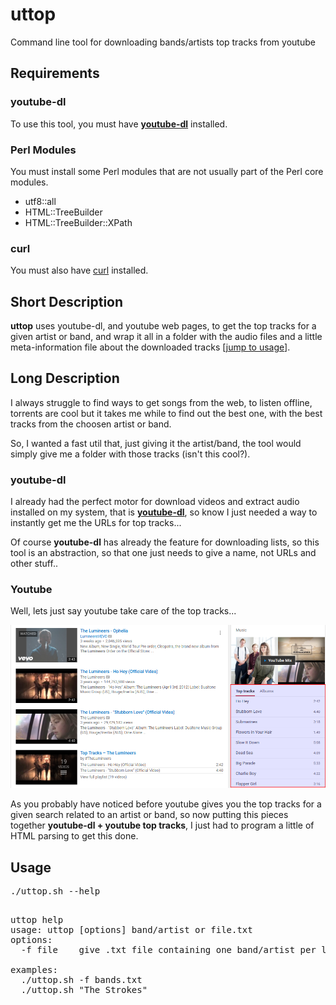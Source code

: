 # uttop
Command line tool for downloading bands/artists top tracks from youtube

<h2>Requirements</h2>

<h3>youtube-dl</h3>
To use this tool, you must have <b><a href='https://github.com/rg3/youtube-dl'>youtube-dl</a></b> installed.

<h3>Perl Modules</h3>
You must install some Perl modules that are not usually part of the Perl core modules.
<ul>
  <li>utf8::all</li>
  <li>HTML::TreeBuilder</li>
  <li>HTML::TreeBuilder::XPath</li>
</ul>

<h3>curl</h3>
You must also have <a href="https://curl.haxx.se/">curl</a> installed.

<h2>Short Description</h2>
<b>uttop</b> uses youtube-dl, and youtube web pages, to get the top tracks for a given artist or band, and wrap it all in a folder with the audio files and a little meta-information file about the downloaded tracks [<a href="#usage">jump to usage</a>].

<h2>Long Description</h2>
<p>I always struggle to find ways to get songs from the web, to listen offline, torrents are cool but it takes me while to find out the best one, with the best tracks from the choosen artist or band.</p>

<p>So, I wanted a fast util that, just giving it the artist/band, the tool would simply give me a folder with those tracks (isn't this cool?).</p>

<h3>youtube-dl</h3>

<p>I already had the perfect motor for download videos and extract audio installed on my system, that is <b><a href='https://github.com/rg3/youtube-dl'>youtube-dl</a></b>, so know I just needed a way to instantly get me the URLs for top tracks...</p>

<p>Of course <b>youtube-dl</b> has already the feature for downloading lists, so this tool is an abstraction, so that one just needs to give a name, not URLs and other stuff..</p>

<h3>Youtube</h3>

<p>Well, lets just say youtube take care of the top tracks...</p>
<img src='.img/youtube.png'/>

<p>As you probably have noticed before youtube gives you the top tracks for a given search related to an artist or band, so now putting this pieces together <b>youtube-dl + youtube top tracks</b>, I just had to program a little of HTML parsing to get this done.</p>


<h2 id="usage">Usage</h2>
<pre>
./uttop.sh --help
<p>
uttop help
usage: uttop [options] band/artist or file.txt
options:
&nbsp; -f file 	 &nbsp;give .txt file containing one band/artist per line<br/>
examples:
&nbsp; ./uttop.sh -f bands.txt
&nbsp; ./uttop.sh "The Strokes"
</p>
</pre>
